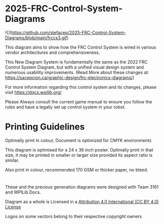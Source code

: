 # 2025-FRC-Control-System-Diagrams

!{](https://github.com/stefacep/2025-FRC-Control-System-Diagrams/blob/main/frccs3.gif)


This diagram aims to show how the FRC Control System is wired in various vendor architecitures and comprehensiveness.

This New Diagram System is fundamentally the same as the 2022 FRC Control System Diagram, but with a unified visual design system and numerous usability improvements. (Read More about these changes at: https://sacepcion.ca/graphic-design/frc-electronics-diagrams/)

For more information regarding this control system and its changes, please visit https://docs.wpilib.org/ 

Please Always consult the current game manual to ensure you follow the rules and have a legally set up control system in your robot.

# Printing Guidelines
Optimally print in colour, Document is optimized for CMYK environments

This diagram is optimised for a 24 x 36 inch poster. Optimally print in that size, it may be printed in smaller or larger size provided its aspect ratio is similar.

Also print in colour, recommended 170 GSM or thicker paper, no bleed.


#
These and the previous generation diagrams were designed with Team 3161 and WPILib Docs.

Diagram as a whole is Licensed in a [Attribution 4.0 International (CC BY 4.0) License](https://creativecommons.org/licenses/by/4.0/)

Logos on some vectors belong to their respective copyright owners
